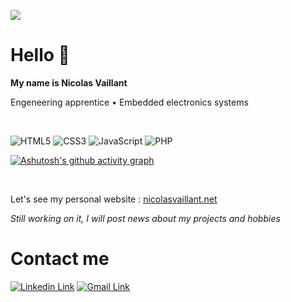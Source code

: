 ![](https://nicolasvaillant.net/resources/store/thumbnail.png)

# Hello 👋

**My name is Nicolas Vaillant**

Engeneering apprentice • Embedded electronics systems

<br>

![HTML5](https://img.shields.io/badge/html5-%23E34F26.svg?style=for-the-badge&logo=html5&logoColor=white)
![CSS3](https://img.shields.io/badge/css3-%231572B6.svg?style=for-the-badge&logo=css3&logoColor=white)
![JavaScript](https://img.shields.io/badge/javascript-%23323330.svg?style=for-the-badge&logo=javascript&logoColor=%23F7DF1E)
![PHP](https://img.shields.io/badge/php-%23777BB4.svg?style=for-the-badge&logo=php&logoColor=white)

[![Ashutosh's github activity graph](https://github-readme-activity-graph.vercel.app/graph?username=NicolasVaillant&theme=react-dark)](https://github.com/NicolasVaillant/github-readme-activity-graph)

<br>

Let's see my personal website : [nicolasvaillant.net](https://www.nicolasvaillant.net)

*Still working on it, I will post news about my projects and hobbies*

# Contact me

<a href="https://www.linkedin.com/in/nicolas-vaillant-1234abcd/" target="_blank"><img src="https://img.shields.io/badge/linkedin-%230077B5.svg?style=for-the-badge&logo=linkedin&logoColor=white" alt="Linkedin Link"></a>
<a href="mailto:contact@nicolasvaillant.net" target="_blank"><img src="https://img.shields.io/badge/Gmail-D14836?style=for-the-badge&logo=gmail&logoColor=white" alt="Gmail Link"></a>
